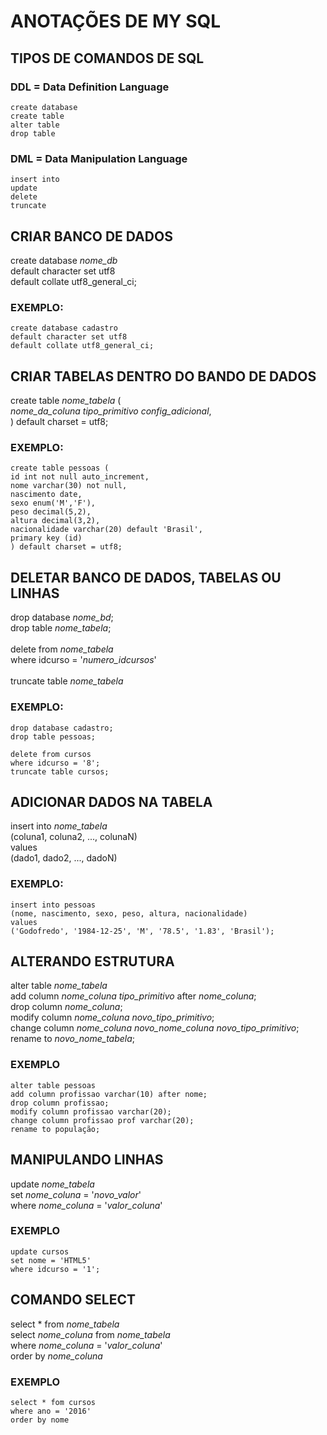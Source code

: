 # **ANOTAÇÕES DE MY SQL**

## **TIPOS DE COMANDOS DE SQL**

### DDL = Data Definition Language
```
create database
create table
alter table
drop table
```
### DML = Data Manipulation Language 
```
insert into
update
delete
truncate
```
## **CRIAR BANCO DE DADOS**

create database *nome_db*<br>
default character set utf8<br>
default collate utf8_general_ci;

### EXEMPLO:
```
create database cadastro
default character set utf8
default collate utf8_general_ci;
```
## **CRIAR TABELAS DENTRO DO BANDO DE DADOS**

create table *nome_tabela* (<br>
*nome_da_coluna* *tipo_primitivo* *config_adicional*,<br>
) default charset = utf8;

### EXEMPLO:
```
create table pessoas (
id int not null auto_increment,
nome varchar(30) not null,
nascimento date,
sexo enum('M','F'),
peso decimal(5,2),
altura decimal(3,2),
nacionalidade varchar(20) default 'Brasil',
primary key (id)
) default charset = utf8;
```
## **DELETAR BANCO DE DADOS, TABELAS OU LINHAS**

drop database *nome_bd*;<br>
drop table *nome_tabela*;<br>
<br>
delete from *nome_tabela*<br>
where idcurso = '*numero_idcursos*'<br>
<br>
truncate table *nome_tabela*

### EXEMPLO:
```
drop database cadastro;
drop table pessoas;

delete from cursos
where idcurso = '8';
truncate table cursos;
```
## **ADICIONAR DADOS NA TABELA**

insert into *nome_tabela*<br>
(coluna1, coluna2, ..., colunaN)<br>
values<br>
(dado1, dado2, ..., dadoN)

### EXEMPLO:
```
insert into pessoas
(nome, nascimento, sexo, peso, altura, nacionalidade)
values
('Godofredo', '1984-12-25', 'M', '78.5', '1.83', 'Brasil');
```
## **ALTERANDO ESTRUTURA**

alter table *nome_tabela*<br>
add column *nome_coluna* *tipo_primitivo* after *nome_coluna*;<br>
drop column *nome_coluna*;<br>
modify column *nome_coluna* *novo_tipo_primitivo*;<br>
change column *nome_coluna* *novo_nome_coluna* *novo_tipo_primitivo*;<br>
rename to *novo_nome_tabela*;

### EXEMPLO
```
alter table pessoas
add column profissao varchar(10) after nome;
drop column profissao;
modify column profissao varchar(20);
change column profissao prof varchar(20);
rename to população;
```
## **MANIPULANDO LINHAS**

update *nome_tabela*<br>
set *nome_coluna* = '*novo_valor*'<br>
where *nome_coluna* = '*valor_coluna*'

### EXEMPLO
```
update cursos
set nome = 'HTML5'
where idcurso = '1';
```
## **COMANDO SELECT**

select * from *nome_tabela*<br>
select *nome_coluna* from *nome_tabela*<br>
where *nome_coluna* = '*valor_coluna*'<br>
order by *nome_coluna*

### EXEMPLO
```
select * fom cursos
where ano = '2016'
order by nome
```